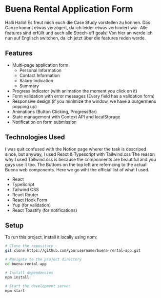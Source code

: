 # Buena Rental Application Form

Halli Hallo! Es freut mich euch die Case Study vorstellen zu können. Das Ganze kommt etwas verzögert, da ich leider etwas verhindert war. Alle features sind erfüllt und auch alle Strech-off goals! Von hier an werde ich nun auf Englisch switchen, da ich jetzt über die features reden werde.

## Features

- Multi-page application form
  - Personal Information
  - Contact Information
  - Salary Indication
  - Summary
- Progress Indicator (with animation the moment you click on it)
- Form validation with error messages (Every field has a validation form)
- Responsive design (if you minimize the window, we have a burgermenu popping up)
- Animations (Button Clicking, ProgressBar)
- State management with Context API and localStorage
- Notification on form submission

## Technologies Used
I was quit confused with the Notion page wherer the task is descriped since, but anyway, I used React & Typescript with Tailwind.css
The reason why I used Tailwind.css is because the componnents are beautiful and you guys use it too. The Buttons on the top left are referncing to the actual Buena web components. Here we go wiht the official list of what I used. 

- React
- TypeScript
- Tailwind CSS
- React Router
- React Hook Form
- Yup (for validation)
- React Toastify (for notifications)

## Setup

To run this project, install it locally using npm:

```bash
# Clone the repository
git clone https://github.com/yourusername/buena-rental-app.git

# Navigate to the project directory
cd buena-rental-app

# Install dependencies
npm install

# Start the development server
npm start
